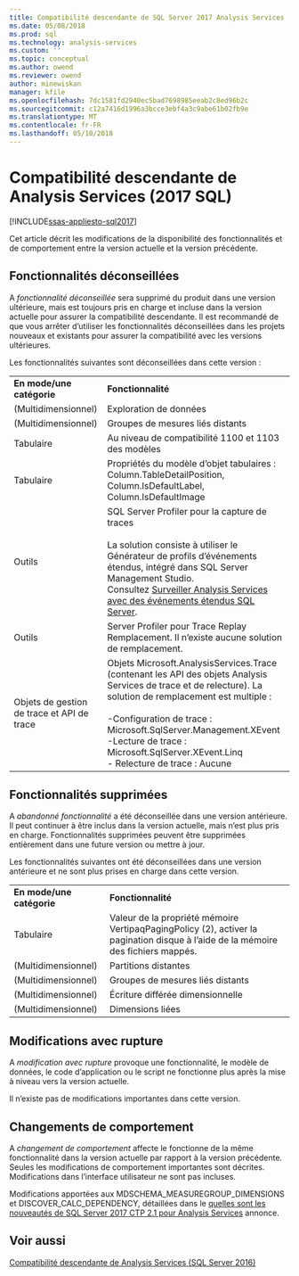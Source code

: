 ```yaml
---
title: Compatibilité descendante de SQL Server 2017 Analysis Services | Documents Microsoft
ms.date: 05/08/2018
ms.prod: sql
ms.technology: analysis-services
ms.custom: ''
ms.topic: conceptual
ms.author: owend
ms.reviewer: owend
author: minewiskan
manager: kfile
ms.openlocfilehash: 7dc1581fd2940ec5bad7698985eeab2c8ed96b2c
ms.sourcegitcommit: c12a7416d1996a3bcce3ebf4a3c9abe61b02fb9e
ms.translationtype: MT
ms.contentlocale: fr-FR
ms.lasthandoff: 05/10/2018
---
```

# <a name="analysis-services-backward-compatibility-sql-2017"></a>Compatibilité descendante de Analysis Services (2017 SQL)
[!INCLUDE[ssas-appliesto-sql2017](../includes/ssas-appliesto-sql2017.md)]

Cet article décrit les modifications de la disponibilité des fonctionnalités et de comportement entre la version actuelle et la version précédente.

## <a name="deprecated-features"></a>Fonctionnalités déconseillées
A *fonctionnalité déconseillée* sera supprimé du produit dans une version ultérieure, mais est toujours pris en charge et incluse dans la version actuelle pour assurer la compatibilité descendante. Il est recommandé de que vous arrêter d’utiliser les fonctionnalités déconseillées dans les projets nouveaux et existants pour assurer la compatibilité avec les versions ultérieures.

Les fonctionnalités suivantes sont déconseillées dans cette version :
  
|||  
|-|-|  
|**En mode/une catégorie**|**Fonctionnalité**|
|(Multidimensionnel)|Exploration de données|
|(Multidimensionnel)|Groupes de mesures liés distants|
|Tabulaire|Au niveau de compatibilité 1100 et 1103 des modèles|
|Tabulaire|Propriétés du modèle d’objet tabulaires : Column.TableDetailPosition, Column.IsDefaultLabel, Column.IsDefaultImage|
|Outils|SQL Server Profiler pour la capture de traces<br /><br /> La solution consiste à utiliser le Générateur de profils d’événements étendus, intégré dans SQL Server Management Studio.  <br /> Consultez [Surveiller Analysis Services avec des événements étendus SQL Server](../analysis-services/instances/monitor-analysis-services-with-sql-server-extended-events.md).|  
|Outils|Server Profiler pour Trace Replay <br />Remplacement. Il n’existe aucune solution de remplacement.|  
|Objets de gestion de trace et API de trace|Objets Microsoft.AnalysisServices.Trace (contenant les API des objets Analysis Services de trace et de relecture). La solution de remplacement est multiple :<br /><br /> -Configuration de trace : Microsoft.SqlServer.Management.XEvent<br />-Lecture de trace : Microsoft.SqlServer.XEvent.Linq<br />-   Relecture de trace : Aucune|  


## <a name="discontinued-features"></a>Fonctionnalités supprimées
A *abandonné fonctionnalité* a été déconseillée dans une version antérieure. Il peut continuer à être inclus dans la version actuelle, mais n’est plus pris en charge. Fonctionnalités supprimées peuvent être supprimées entièrement dans une future version ou mettre à jour.

Les fonctionnalités suivantes ont été déconseillées dans une version antérieure et ne sont plus prises en charge dans cette version.
  
|||  
|-|-|  
|**En mode/une catégorie**|**Fonctionnalité**|  
|Tabulaire|Valeur de la propriété mémoire VertipaqPagingPolicy (2), activer la pagination disque à l’aide de la mémoire des fichiers mappés.|
|(Multidimensionnel)|Partitions distantes|  
|(Multidimensionnel)|Groupes de mesures liés distants|  
|(Multidimensionnel)|Écriture différée dimensionnelle|  
|(Multidimensionnel)|Dimensions liées|


## <a name="breaking-changes"></a>Modifications avec rupture
A *modification avec rupture* provoque une fonctionnalité, le modèle de données, le code d’application ou le script ne fonctionne plus après la mise à niveau vers la version actuelle.

Il n’existe pas de modifications importantes dans cette version.

## <a name="behavior-changes"></a>Changements de comportement
A *changement de comportement* affecte le fonctionne de la même fonctionnalité dans la version actuelle par rapport à la version précédente. Seules les modifications de comportement importantes sont décrites. Modifications dans l’interface utilisateur ne sont pas incluses.

Modifications apportées aux MDSCHEMA_MEASUREGROUP_DIMENSIONS et DISCOVER_CALC_DEPENDENCY, détaillées dans le [quelles sont les nouveautés de SQL Server 2017 CTP 2.1 pour Analysis Services](https://blogs.msdn.microsoft.com/analysisservices/2017/05/18/whats-new-in-sql-server-2017-ctp-2-1-for-analysis-services/) annonce.


## <a name="see-also"></a>Voir aussi
[Compatibilité descendante de Analysis Services (SQL Server 2016)](analysis-services-backward-compatibility.md)
